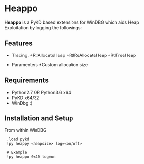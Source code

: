 # Heappo

**Heappo** is a PyKD based extensions for WinDBG which aids Heap Exploitation by logging the followings:

## Features

- Tracing:
  *RtlAllocateHeap
  *RtlReAllocateHeap
  *RtlFreeHeap

- Paramenters
  *Custom allocation size

## Requirements 

* Python2.7 OR Python3.6 x64 
* PyKD x64/32
* WinDbg :)


## Installation and Setup 

From within WinDBG
     
     .load pykd
     !py heappy <heapsize> log=<on/off> 
     
     # Example
     !py heappo 0x40 log=on
   
